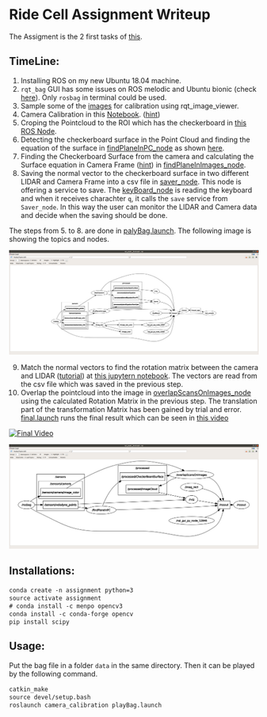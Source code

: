 # Ride Cell Assignment Writeup

The Assigment is the 2 first tasks of [this](https://docs.google.com/document/d/1nPu88GcZtNbK_Ymds0xDD0di-BQol65H-c6o5yjIIq0/edit?usp=sharing).

## TimeLine:
1. Installing ROS on my new Ubuntu 18.04 machine.
2. `rqt_bag` GUI has some issues on ROS melodic and Ubuntu bionic (check [here](https://github.com/ros-visualization/rqt_bag/issues/27)). Only `rosbag` in terminal could be used.
3. Sample some of the [images](https://github.com/yosoufe/Assignment/tree/master/scripts/cal_imgs) for calibration using rqt_image_viewer.
4. Camera Calibration in this [Notebook](https://github.com/yosoufe/Assignment/blob/master/scripts/Camera%20Calibration.ipynb). ([hint](https://docs.opencv.org/3.4/dc/dbb/tutorial_py_calibration.html))
5. Croping the Pointcloud to the ROI which has the checkerboard in [this ROS Node](https://github.com/yosoufe/Assignment/blob/master/catkin_ws/src/camera_calibration/src/findPlaneInImages.cpp).
6. Detecting the checkerboard surface in the Point Cloud and finding the equation of the surface in [findPlaneInPC_node](https://github.com/yosoufe/Assignment/blob/master/catkin_ws/src/camera_calibration/src/findPlaneInPC.cpp) as shown [here](https://youtu.be/wLyaJD1hT4E).
7. Finding the Checkerboard Surface from the camera and calculating the Surface equation in Camera Frame ([hint](https://docs.opencv.org/3.4/d7/d53/tutorial_py_pose.html)) in [findPlaneInImages_node](https://github.com/yosoufe/Assignment/blob/master/catkin_ws/src/camera_calibration/src/findPlaneInImages.cpp).
8. Saving the normal vector to the checkerboard surface in two different LIDAR and Camera Frame into a csv file in [saver_node](https://github.com/yosoufe/Assignment/blob/master/catkin_ws/src/camera_calibration/src/saver.cpp). This node is offering a service to save. The [keyBoard_node](https://github.com/yosoufe/Assignment/blob/master/catkin_ws/src/camera_calibration/src/keyBoard.cpp) is reading the keyboard and when it receives charachter `q`, it calls the `save` service from `Saver_node`. In this way the user can monitor the LIDAR and Camera data and decide when the saving should be done.

The steps from 5. to 8. are done in [palyBag.launch](https://github.com/yosoufe/Assignment/blob/master/catkin_ws/src/camera_calibration/launch/playBag.launch). The following image is showing the topics and nodes.

![alt text](https://raw.githubusercontent.com/yosoufe/Assignment/master/Docs/ToProcess.png)

9. Match the normal vectors to find the rotation matrix between the camera and LIDAR ([tutorial](https://www.coursera.org/learn/robotics-perception/lecture/X22IH/pose-from-3d-point-correspondences-the-procrustes-problem)) at [this jupytern notebook](https://github.com/yosoufe/Assignment/blob/master/scripts/RotationMatrixCal.ipynb). The vectors are read from the csv file which was saved in the previous step.
10. Overlap the pointcloud into the image in [overlapScansOnImages_node](https://github.com/yosoufe/Assignment/blob/master/catkin_ws/src/camera_calibration/src/overlapScansOnImages.cpp) using the calculated Rotation Matrix in the previous step. The translation part of the transformation Matrix has been gained by trial and error. [final.launch](https://github.com/yosoufe/Assignment/blob/master/catkin_ws/src/camera_calibration/launch/final.launch) runs the final result which can be seen in [this video](https://www.youtube.com/watch?v=ZNkftIjOVeE&feature=youtu.be)

<a href="https://www.youtube.com/watch?v=ZNkftIjOVeE&feature=youtu.be" target="_blank"><img src="hhttps://raw.githubusercontent.com/yosoufe/Assignment/master/Docs/video.png" alt="Final Video"/></a>

![alt text](https://github.com/yosoufe/Assignment/blob/master/Docs/ToShowOff.png)

## Installations:

```
conda create -n assignment python=3
source activate assignment
# conda install -c menpo opencv3
conda install -c conda-forge opencv 
pip install scipy
```

## Usage:
Put the bag file in a folder `data` in the same directory. 
Then it can be played by the following command.
```
catkin_make
source devel/setup.bash
roslaunch camera_calibration playBag.launch
```


